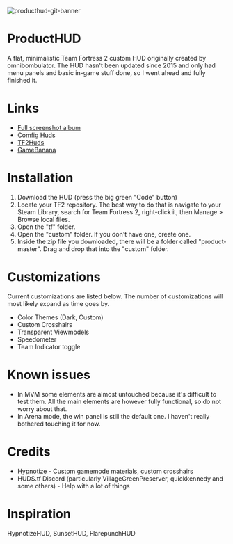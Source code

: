 ![producthud-git-banner](https://github.com/Kruphixx/producthud/assets/50501742/c5aca6bd-86ff-4728-9be2-d4c2bfc97475)

# ProductHUD

A flat, minimalistic Team Fortress 2 custom HUD originally created by omnibombulator. The HUD hasn't been updated since 2015 and only had menu panels and basic in-game stuff done, so I went ahead and fully finished it.

# Links

* [Full screenshot album](https://imgur.com/a/mZHn0Kw)
* [Comfig Huds](https://comfig.app/huds/page/producthud/)
* [TF2Huds](https://tf2huds.dev/hud/ProductHUD)
* [GameBanana](https://gamebanana.com/mods/512356)

# Installation

1. Download the HUD (press the big green "Code" button)
2. Locate your TF2 repository. The best way to do that is navigate to your Steam Library, search for Team Fortress 2, right-click it, then Manage > Browse local files.
3. Open the "tf" folder.
4. Open the "custom" folder. If you don't have one, create one.
5. Inside the zip file you downloaded, there will be a folder called "product-master". Drag and drop that into the "custom" folder.

# Customizations

Current customizations are listed below. The number of customizations will most likely expand as time goes by.
* Color Themes (Dark, Custom)
* Custom Crosshairs
* Transparent Viewmodels
* Speedometer
* Team Indicator toggle

# Known issues

* In MVM some elements are almost untouched because it's difficult to test them. All the main elements are however fully functional, so do not worry about that.
* In Arena mode, the win panel is still the default one. I haven't really bothered touching it for now.

# Credits

* Hypnotize - Custom gamemode materials, custom crosshairs
* HUDS.tf Discord (particularly VillageGreenPreserver, quickkennedy and some others) - Help with a lot of things

# Inspiration

HypnotizeHUD, SunsetHUD, FlarepunchHUD
